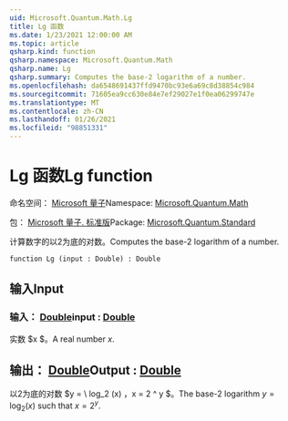 ```yaml
---
uid: Microsoft.Quantum.Math.Lg
title: Lg 函数
ms.date: 1/23/2021 12:00:00 AM
ms.topic: article
qsharp.kind: function
qsharp.namespace: Microsoft.Quantum.Math
qsharp.name: Lg
qsharp.summary: Computes the base-2 logarithm of a number.
ms.openlocfilehash: da6548691437ffd9470bc93e6a69c8d38854c984
ms.sourcegitcommit: 71605ea9cc630e84e7ef29027e1f0ea06299747e
ms.translationtype: MT
ms.contentlocale: zh-CN
ms.lasthandoff: 01/26/2021
ms.locfileid: "98851331"
---
```

# <a name="lg-function"></a><span data-ttu-id="97311-102">Lg 函数</span><span class="sxs-lookup"><span data-stu-id="97311-102">Lg function</span></span>

<span data-ttu-id="97311-103">命名空间： [Microsoft 量子](xref:Microsoft.Quantum.Math)</span><span class="sxs-lookup"><span data-stu-id="97311-103">Namespace: [Microsoft.Quantum.Math](xref:Microsoft.Quantum.Math)</span></span>

<span data-ttu-id="97311-104">包： [Microsoft 量子. 标准版](https://nuget.org/packages/Microsoft.Quantum.Standard)</span><span class="sxs-lookup"><span data-stu-id="97311-104">Package: [Microsoft.Quantum.Standard](https://nuget.org/packages/Microsoft.Quantum.Standard)</span></span>


<span data-ttu-id="97311-105">计算数字的以2为底的对数。</span><span class="sxs-lookup"><span data-stu-id="97311-105">Computes the base-2 logarithm of a number.</span></span>

```qsharp
function Lg (input : Double) : Double
```


## <a name="input"></a><span data-ttu-id="97311-106">输入</span><span class="sxs-lookup"><span data-stu-id="97311-106">Input</span></span>

### <a name="input--double"></a><span data-ttu-id="97311-107">输入： [Double](xref:microsoft.quantum.lang-ref.double)</span><span class="sxs-lookup"><span data-stu-id="97311-107">input : [Double](xref:microsoft.quantum.lang-ref.double)</span></span>

<span data-ttu-id="97311-108">实数 $x $。</span><span class="sxs-lookup"><span data-stu-id="97311-108">A real number $x$.</span></span>



## <a name="output--double"></a><span data-ttu-id="97311-109">输出： [Double](xref:microsoft.quantum.lang-ref.double)</span><span class="sxs-lookup"><span data-stu-id="97311-109">Output : [Double](xref:microsoft.quantum.lang-ref.double)</span></span>

<span data-ttu-id="97311-110">以2为底的对数 $y = \ log_2 (x) $，$x = 2 ^ y $。</span><span class="sxs-lookup"><span data-stu-id="97311-110">The base-2 logarithm $y = \log_2(x)$ such that $x = 2^y$.</span></span>